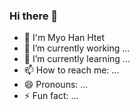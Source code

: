 ### Hi there 👋

- 💬 I'm Myo Han Htet
- 🔭 I’m currently working ...
- 🌱 I’m currently learning ...
- 📫 How to reach me: ...
- 😄 Pronouns: ...
- ⚡ Fun fact: ...
